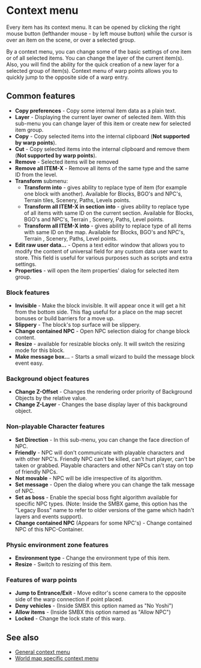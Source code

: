 # Context menu

Every item has its context menu. It can be opened by clicking the right mouse button (lefthander mouse - by left mouse button) while the cursor is over an item on the scene, or over a selected group.

By a context menu, you can change some of the basic settings of one item or of all selected items. You can change the layer of the current item(s). Also, you will find the ability for the quick creation of a new layer for a selected group of item(s). Context menu of warp points allows you to quickly jump to the opposite side of a warp entry.

## Common features
- **Copy preferences** - Copy some internal item data as a plain text.
- **Layer** - Displaying the current layer owner of selected item. With this sub-menu you can change layer of this item or create new for selected item group.
- **Copy** - Copy selected items into the internal clipboard (**Not supported by warp points**).
- **Cut** - Copy selected items into the internal clipboard and remove them (**Not supported by warp points**).
- **Remove** - Selected items will be removed
- **Remove all ITEM-X** - Remove all items of the same type and the same ID from the level.
- **Transform** submenu:
  - **Transform into** - gives ability to replace type of item (for example one block with another). Available for Blocks, BGO's and NPC's, Terrain tiles, Scenery, Paths, Levels points.
  - **Transform all ITEM-X in section into** - gives ability to replace type of all items with same ID on the current section. Available for Blocks, BGO's and NPC's, Terrain , Scenery, Paths, Level points.
  - **Transform all ITEM-X into** - gives ability to replace type of all items with same ID on the map. Available for Blocks, BGO's and NPC's, Terrain , Scenery, Paths, Level points.
- **Edit raw user data...** - Opens a text editor window that allows you to modify the content of universal field for any custom data user want to store. This field is useful for various purposes such as scripts and extra settings.
- **Properties** - will open the item properties' dialog for selected item group.


### Block features
* **Invisible** - Make the block invisible. It will appear once it will get a hit from the bottom side. This flag useful for a place on the map secret bonuses or build barriers for a move up.
* **Slippery** - The block's top surface will be slippery.
* **Change contained NPC** - Open NPC selection dialog for change block content.
* **Resize** - available for resizable blocks only. It will switch the resizing mode for this block.
* **Make message box...** - Starts a small wizard to build the message block event easy.

<ImageZoom
alt="BlockContext"
url="screenshots/LevelEditing/Items/BlockContext.png"
width="200px"
:border="true"
/>


### Background object features

* **Change Z-Offset** - Changes the rendering order priority of Background Objects by the relative value.
* **Change Z-Layer** - Changes the base display layer of this background object.

<ImageZoom
alt="BGO_Context"
url="screenshots/LevelEditing/Items/BGO_Context.png"
width="200px"
:border="true"
/>

### Non-playable Character features
* **Set Direction** - In this sub-menu, you can change the face direction of NPC.
* **Friendly** - NPC will don't communicate with playable characters and with other NPC's. Friendly NPC can't be killed, can't hurt player, can't be taken or grabbed. Playable characters and other NPCs can't stay on top of friendly NPCs.
* **Not movable** - NPC will be idle irrespective of its algorithm.
* **Set message** - Open the dialog where you can change the talk message of NPC.
* **Set as boss** - Enable the special boss fight algorithm available for specific NPC types. (Note: Inside the SMBX game, this option has the "Legacy Boss" name to refer to older versions of the game which hadn't layers and events support).
* **Change contained NPC** (Appears for some NPC's) - Change contained NPC of this NPC-Container.

<ImageZoom
alt="NPC_Direction"
url="screenshots/LevelEditing/Items/NPC_Direction.png"
width="200px"
:border="true"
/>

### Physic environment zone features
* **Environment type** - Change the environment type of this item.
* **Resize** - Switch to resizing of this item.

<ImageZoom
alt="06_change_type"
url="screenshots/LevelEditing/Physics/06_change_type.png"
width="200px"
:border="true"
/>

### Features of warp points
* **Jump to Entrance/Exit** - Move editor's scene camera to the opposite side of the warp connection if point placed.
* **Deny vehicles** - (Inside SMBX this option named as "No Yoshi")
* **Allow items** - (Inside SMBX this option named as "Allow NPC")
* **Locked** - Change the lock state of this warp.

<ImageZoom
alt="WarpContextMenu"
url="screenshots/LevelEditing/Warps/WarpContextMenu.png"
width="200px"
:border="true"
/>


## See also
* [General context menu](/Editing/ContextMenu)
* [World map specific context menu](/EditWorld/ContextMenu)
